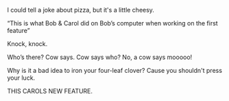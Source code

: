 
I could tell a joke about pizza, but it's a little cheesy.

“This is what Bob & Carol did on Bob’s computer when working on the first feature”

Knock, knock.

Who’s there?
Cow says.
Cow says who?
No, a cow says mooooo!

Why is it a bad idea to iron your four-leaf clover? Cause you shouldn't press your luck.


THIS CAROLS NEW FEATURE.